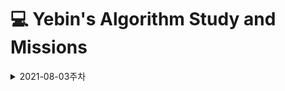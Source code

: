 # 💻 Yebin's Algorithm Study and Missions

<details>
    <summary> 2021-08-03주차 </summary>

# 기본문제

### 1. [백준 2292번-수학](https://www.acmicpc.net/problem/2292)

<br> 

### 2. [백준 1085번-수학](https://www.acmicpc.net/problem/1085)

- 점의 위치가 직사각형 내부에 있기 때문에, 피타고라스를 이용한 복잡한 방정식으로 직사각형과의 거리를 구하지 않아도 되어서 수월했던 문제
- 또, 직사각형의 왼쪽 아래 꼭짓점이 (0,0)이기 때문에 경우의 수를 따지는데에 어려움이 없었음
- 총 4가지의 경우의 수만 고려하면 됨

<br>

```python

# 경우의 수는 다음과 같다. 단, x,y는 직사각형 내부에 있음
# 1) 직사각형의 y좌표(h) - 현재 위치의 y좌표(y)
# 2) 직사각형의 x좌표(w) - 현재 위치의 x좌표(x)
# 3) 현재 위치의 y좌표(y) - y축(0)
# 4) 현재 위치의 x좌표(w) - x축(0)

x,y,w,h=map(int, input().split())
list=[x, w-x, y, h-y] # 경우의 수들을 list에 삽입

minLength=list[0]
for num in list: # 최저 길이 구하기
    if num<minLength:
        minLength=num
        
print(minLength)
```

<br>

### 3. [백준 1547번-구현](https://www.acmicpc.net/problem/1547)

- `공이 움직이지 않는다(=공은 항상 첫번째 위치에 있음)`는 조건을 보지 않아서 정말 오래 걸렸던 문제. (독해력을 높여야 할듯...)

<br>

```python
cup = [1,2,3] # 리스트에 1~3번 공 차례대로 넣음 (공이 들어있는 컵 = 1번)

M=int(input())
for _ in range(M):
    first, second = map(int, input().split())
    
    firstIndex=cup.index(first) # first의 인덱스
    secondIndex=cup.index(second) # second의 인덱스
    
    cup[firstIndex], cup[secondIndex] = cup[secondIndex], cup[firstIndex] # first와 second의 번호의 공 위치를 서로 맞바꿈

print(cup[0]) # 공이 들어있는 컵의 번호 (첫번째 위치에 있는 컵의 번호)
```

<br><hr><br>

# 난이도 상 문제
난이도 상 문제: [백준 4949번-스택](https://www.acmicpc.net/problem/4949)

</details>